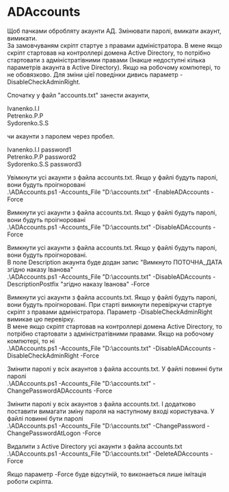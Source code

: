 # ADAccounts
Щоб пачками обробляту акаунти АД. Змінювати паролі, вмикати акаунт, вимикати.   
За замовчуваням скріпт стартуе з правами адміністратора. В мене якщо скріпт стартовав на контроллері домена Active Directory, то потрібно стартовати з адміністратівними правами (Інакше недоступні кілька параметрів акаунта в Active Directory). Якщо на робочому компютері, то не обовязково. Для зміни ціеї поведінки дивись параметр -DisableCheckAdminRight.    

Спочатку у файл "accounts.txt" занести акаунти,  

Ivanenko.I.I  
Petrenko.P.P  
Sydorenko.S.S  

чи акаунти з паролем через пробел.  

Ivanenko.I.I password1  
Petrenko.P.P password2  
Sydorenko.S.S password3  

Увімкнути усі акаунти з файла accounts.txt. Якщо у файлі будуть паролі, вони будуть проігноровані  
.\ADAccounts.ps1 -Accounts_File "D:\accounts.txt" -EnableADAccounts -Force

Вимкнути усі акаунти з файла accounts.txt. Якщо у файлі будуть паролі, вони будуть проігноровані  
.\ADAccounts.ps1 -Accounts_File "D:\accounts.txt" -DisableADAccounts -Force

Вимкнути усі акаунти з файла accounts.txt. Якщо у файлі будуть паролі, вони будуть проігноровані.    
В поле Description акаунта буде додан запис "Вимкнуто ПОТОЧНА_ДАТА згідно наказу Іванова"  
.\ADAccounts.ps1 -Accounts_File "D:\accounts.txt" -DisableADAccounts -DescriptionPostfix "згідно наказу Іванова" -Force

Вимкнути усі акаунти з файла accounts.txt. Якщо у файлі будуть паролі, вони будуть проігноровані. При старті вимкнути перевіркучи стартуе скріпт з правами адміністратора. Параметр -DisableCheckAdminRight вимикае цю перевірку.    
В мене якщо скріпт стартовав на контроллері домена Active Directory, то потрібно стартовати з адміністратівними правами. Якщо на робочому компютері, то ні   
.\ADAccounts.ps1 -Accounts_File "D:\accounts.txt" -DisableADAccounts -DisableCheckAdminRight -Force

Змінити паролі у всіх акаунтов з файла accounts.txt. У файлі повинні бути паролі  
.\ADAccounts.ps1 -Accounts_File "D:\accounts.txt" -ChangePasswordADAccounts -Force

Змінити паролі у всіх акаунтов з файла accounts.txt. І додатково поставити вимагати зміну пароля на наступному вході користувача. У файлі повинні бути паролі  
.\ADAccounts.ps1 -Accounts_File "D:\accounts.txt" -ChangePassword -ChangePasswordAtLogon -Force

Видалити з Active Directory усі акаунти з файла accounts.txt
.\ADAccounts.ps1 -Accounts_File "D:\accounts.txt" -DeleteADAccounts -Force

Якщо параметр -Force буде відсутній, то виконаеться лише імітація роботи скріпта.
